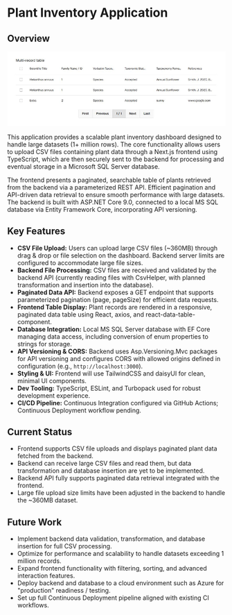 # Plant Inventory Application

## Overview

![Plant Inventory Table](./images/plant-inventory.JPG)

This application provides a scalable plant inventory dashboard designed to handle large datasets (1+ million rows). The core functionality allows users to upload CSV files containing plant data through a Next.js frontend using TypeScript, which are then securely sent to the backend for processing and eventual storage in a Microsoft SQL Server database.

The frontend presents a paginated, searchable table of plants retrieved from the backend via a parameterized REST API. Efficient pagination and API-driven data retrieval to ensure smooth performance with large datasets. The backend is built with ASP.NET Core 9.0, connected to a local MS SQL database via Entity Framework Core, incorporating API versioning.

## Key Features

- **CSV File Upload:** Users can upload large CSV files (~360MB) through drag & drop or file selection on the dashboard. Backend server limits are configured to accommodate large file sizes.
- **Backend File Processing:** CSV files are received and validated by the backend API (currently reading files with CsvHelper, with planned transformation and insertion into the database).
- **Paginated Data API:** Backend exposes a GET endpoint that supports parameterized pagination (page, pageSize) for efficient data requests.
- **Frontend Table Display:** Plant records are rendered in a responsive, paginated data table using React, axios, and react-data-table-component.
- **Database Integration:** Local MS SQL Server database with EF Core managing data access, including conversion of enum properties to strings for storage.
- **API Versioning & CORS:** Backend uses Asp.Versioning.Mvc packages for API versioning and configures CORS with allowed origins defined in configuration (e.g., `http://localhost:3000`).
- **Styling & UI:** Frontend will use TailwindCSS and daisyUI for clean, minimal UI components.
- **Dev Tooling:** TypeScript, ESLint, and Turbopack used for robust development experience.
- **CI/CD Pipeline:** Continuous Integration configured via GitHub Actions; Continuous Deployment workflow pending.

## Current Status

- Frontend supports CSV file uploads and displays paginated plant data fetched from the backend.
- Backend can receive large CSV files and read them, but data transformation and database insertion are yet to be implemented.
- Backend API fully supports paginated data retrieval integrated with the frontend.
- Large file upload size limits have been adjusted in the backend to handle the ~360MB dataset.

## Future Work

- Implement backend data validation, transformation, and database insertion for full CSV processing.
- Optimize for performance and scalability to handle datasets exceeding 1 million records.
- Expand frontend functionality with filtering, sorting, and advanced interaction features.
- Deploy backend and database to a cloud environment such as Azure for "production" readiness / testing.
- Set up full Continuous Deployment pipeline aligned with existing CI workflows.


